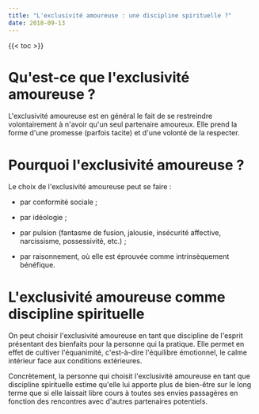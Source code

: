 ```yaml
---
title: "L'exclusivité amoureuse : une discipline spirituelle ?"
date: 2018-09-13
---
```


{{< toc >}}

# Qu'est-ce que l'exclusivité amoureuse ?
L'exclusivité amoureuse est en général le fait de se restreindre volontairement à n'avoir qu'un seul partenaire amoureux. Elle prend la forme d'une promesse (parfois tacite) et d'une volonté de la respecter.

# Pourquoi l'exclusivité amoureuse ?
Le choix de l'exclusivité amoureuse peut se faire :

- par conformité sociale ;

- par idéologie ;

- par pulsion (fantasme de fusion, jalousie, insécurité affective, narcissisme, possessivité, etc.) ;

- par raisonnement, où elle est éprouvée comme intrinsèquement bénéfique.

# L'exclusivité amoureuse comme discipline spirituelle
On peut choisir l'exclusivité amoureuse en tant que discipline de l'esprit présentant des bienfaits pour la personne qui la pratique. Elle permet en effet de cultiver l'équanimité, c'est-à-dire l'équilibre émotionnel, le calme intérieur face aux conditions extérieures.

Concrètement, la personne qui choisit l'exclusivité amoureuse en tant que discipline spirituelle estime qu'elle lui apporte plus de bien-être sur le long terme que si elle laissait libre cours à toutes ses envies passagères en fonction des rencontres avec d'autres partenaires potentiels.
